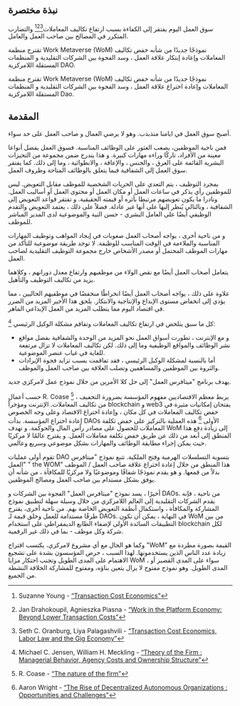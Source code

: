 

## نبذة مختصرة

سوق العمل اليوم يفتقر إلى الكفاءة بسبب ارتفاع تكاليف المعاملات[^1][^2][^3]</sup> والتضارب المتكرر في المصالح بين صاحب العمل والعامل.

تقترح منظمة Work Metaverse (WoM) نموذجًا جديدًا من شأنه خفض تكاليف المعاملات وإعادة إبتكار علاقة العمل ، وسد الفجوة بين الشركات التقليدية و المنظمات المستقلة اللامركزية DAO.

تقترح منظمة Work Metaverse (WoM) نموذجًا جديدًا من شأنه خفض تكاليف المعاملات وإعادة اختراع علاقة العمل ، وسد الفجوة بين الشركات التقليدية و المنظمات المستقلة اللامركزية Dao.

## المقدمة

أصبح سوق العمل في ايامنا متذبذب. وهو لا يرضي العمال و صاحب العمل على حد سواء.

فمن ناحية الموظفين، يصعب العثور على الوظائف المناسبة. فسوق العمل يفضل أنواعا معينة من الأفراد، تاركًا وراءه مهارات كبيرة. و هذا يندرج ضمن مجموعة من التحيزات البشرية القائمة على العرق ، والجنس ، والإعاقة ، والانطوائية ، وما إلى ذلك. كما يفتقر سوق العمل إلى الشفافية فيما يتعلق بالوظائف المتاحة وظروف العمل.

بمجرد التوظيف ، يتم التعدي على الحريات الشخصية للموظف مقابل التعويض. ليس للموظفين رأي يذكر في ساعات العمل أو مكان العمل أو محتوى العمل أو أساليب العمل. ونادرا ما يكون تعويضهم مرتبطا بأثره أو قيمته الحقيقية. و تفتقر قواعد التعويض إلى الشفافية ، وبالتالي يُنظر إليها على أنها غير عادلة. فضلاً على ذلك ، يعتمد التعويض والتقدم الوظيفي أيضًا على العامل البشري - حسن النية والموضوعية لدى المدير المباشر للموظف.

و من ناحية أخرى ، يواجه أصحاب العمل صعوبات في إيجاد المواهب وتوظيف المهارات المناسبة والملاءمة في الوقت المناسب للوظيفة. لا توجد طريقة موضوعية للتأكد من مهارات الموظف المحتمل أو مصدر الأشخاص خارج مجموعة التوظيف التقليدية لصاحب العمل.

يتعامل أصحاب العمل أيضًا مع نقص الولاء من موظفيهم وارتفاع معدل دورانهم ، وكلاهما يزيد من تكاليف التوظيف والتأهيل.

علاوة على ذلك ، يواجه أصحاب العمل أيضًا انخراطًا منخفضًا في موظفيهم الحاليين ، مما يؤدي إلى انخفاض مستوى الإبداع والإنتاجية والابتكار. يلحق هذا الأخير المزيد من الضرر في اقتصاد اليوم مما يتطلب المزيد من العمل الإبداعي الماهر.

كل ما سبق يتلخص في ارتفاع تكاليف المعاملات وتفاقم مشكلة الوكيل الرئيسي [^4]:

- و مع الإنترنت ، تطورت أسواق العمل نحو المزيد من الوحدة والشفافية بفضل مواقع نشر الوظائف والمواقع الوظيفية وما إلى ذلك. لكن تكاليف المعاملات لا تزال مرتفعة للغاية في غياب عنصر الموضوعية.
- أما بالنسبة لمشكلة الوكيل الرئيسي ، فقد تفاقمت بسبب تزايد فجوة الإيرادات والثروة بين الموظفين والمساهمين وتصلب العلاقة بين صاحب العمل والموظف.

يهدف برنامج "ميتافرس العمل" إلى حل كلا الأمرين من خلال نموذج عمل لامركزي جديد.

حسب أعمال R. Coase [^5] ، يربط معظم الاقتصاديين مفهوم المؤسسة بضرورة التخفيف من تكاليف المعاملات. الإنترنت ومؤخراً blockchain و web3 يفتحان إمكانيات مثيرة في خفض تكاليف المعاملات في كل مكان ، وإعادة اختراع الاقتصاد وعلى وجه الخصوص إعادة اختراع المؤسسة. بدأت DAOs الأولى [^6] هذه العملية بالتركيز على خفض تكلفة المعاملات للحصول على مصادر رأس المال والحوكمة. و تهدف WoM إلى زيادة دفع هذا المنطق إلى أبعد من ذلك عن طريق خفض تكلفة معاملات العمل. و يقترح عالمًا لا مركزيًا حيث يمكن إجراء مطابقة الوظائف والمهارات بشكل موضوعي وسريع وعالمي.

تقوم أولى عمليات DAO بتسوية التسلسلات الهرمية وفتح الملكية. تتبع نموذج "ميتافرس العمل" " the WOM" هذا المنطق من خلال إعادة اختراع علاقة صاحب العمل / الموظف بدلاً من قمعها. و هو يقدم نموذجًا شفافًا وموضوعيًا ولا مركزيًا للمكافأة ، من شأنه أن يوفق بشكل مستدام بين صاحب العمل ومصالح الموظفين.

أخيرًا ، يسد نموذج "ميتافرس العمل" الفجوة بين الشركات و DAOs. من ناحية ، فإنه يقدم الشركات التقليدية إلى العالم اللامركزي من خلال وسيلة سهلة لتطبيق نموذج المشاركة والمكافأة ، واستكمال أنظمة التعويض الخاصة بهم. من ناحية أخرى، يقترح طرقًا مستدامة للعمل وخلق قيمة لـ DAOs. في النهاية ، يمكن أن تكون WoM من بين التطبيقات السائدة الأولى لإضفاء الطابع الديمقراطي على استخدام blockchain لكل شركة وكل موظف - بما في ذلك غير الرقمية.

وكما هو الحال مع أي مشروع لامركزي، يكتسب اقتراح "WoM" القيمة بصورة مطردة مع زيادة عدد الناس الذين يستخدمونها. لهذا السبب ، حرص المؤسسون بشدة على تشجيع الاهتمام على المدى الطويل وتجنب احتكار مزايا WoM ، سواء على المدى القصير أو المدى الطويل. وهو نموذج مفتوح لا يزال يتعين بناؤه، ومفتوح للمشاركة الخلاقة النشطة من الجميع.


[^1]: Suzanne Young - [“Transaction Cost Economics”](https://www.academia.edu/24703426/Transaction_Cost_Economics)
[^2]: Jan Drahokoupil, Agnieszka Piasna - [“Work in the Platform Economy: Beyond Lower Transaction Costs”](https://www.intereconomics.eu/contents/year/2017/number/6/article/work-in-the-platform-economy-beyond-lower-transaction-costs.html)
[^3]: Seth C. Oranburg, Liya Palagashvili - [“Transaction Cost Economics, Labor Law and the Gig Economy”](https://dsc.duq.edu/cgi/viewcontent.cgi?article=1115&context=law-faculty-scholarship)
[^4]: Michael C. Jensen, William H. Meckling - [“Theory of the Firm : Managerial Behavior, Agency Costs and Ownership Structure”](https://www.sfu.ca/~wainwrig/Econ400/jensen-meckling.pdf)
[^5]: R. Coase - [“The nature of the firm”](http://econdse.org/wp-content/uploads/2014/09/firm-coase.pdf)
[^6]: Aaron Wright - [“The Rise of Decentralized Autonomous Organizations : Opportunities and Challenges”](https://stanford-jblp.pubpub.org/pub/rise-of-daos/release/1)

